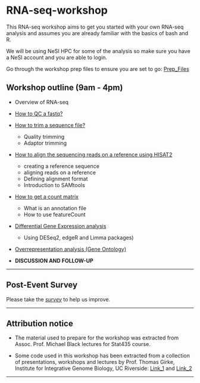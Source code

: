 # RNA-seq-workshop

This RNA-seq workshop aims to get you started with your own RNA-seq analysis and assumes you are already familiar with the basics of bash and R.

We will be using NeSI HPC for some of the analysis so make sure you have a NeSI account and you are able to login.

Go through the workshop prep files to ensure you are set to go: <a href="https://github.com/foreal17/RNA-seq-workshop/blob/master/Prep_Files/README.md">Prep_Files</a>


## Workshop outline (9am - 4pm)

  * Overview of RNA-seq
  * <a href="https://github.com/GenomicsAotearoa/RNA-seq-workshop/tree/master/1.Quality_Assessment">How to QC a fastq?</a>
  * <a href="https://github.com/GenomicsAotearoa/RNA-seq-workshop/tree/master/2.Trimming_And_Filtering">How to trim a sequence file?</a>
    * Quality trimming
    * Adaptor trimming
  * <a href="https://github.com/GenomicsAotearoa/RNA-seq-workshop/tree/master/3.Mapping_And_Count">How to align the sequencing reads on a reference using HISAT2</a> 
    * creating a reference sequence
    * aligning reads on a reference
    * Defining alignment format
    * Introduction to SAMtools
 * <a href="https://github.com/GenomicsAotearoa/RNA-seq-workshop/tree/master/3.Mapping_And_Count">How to get a count matrix</a>
    * What is an annotation file
    * How to use featureCount
  * <a href="https://github.com/GenomicsAotearoa/RNA-seq-workshop/tree/master/4.Differential_Expression">Differential Gene Expression analysis</a> 
     * Using DESeq2, edgeR and Limma packages)
  * <a href="https://github.com/GenomicsAotearoa/RNA-seq-workshop/tree/master/5.Overrepresentation_Analysis">Overrepresentation analysis (Gene Ontology)</a>
  
  * __DISCUSSION AND FOLLOW-UP__
 
--- 

## Post-Event Survey
Please take the <a href="https://www.surveymonkey.com/r/55FDWHB">_survey_</a> to help us improve.

---

  ## Attribution notice
  
- The material used to prepare for the workshop was extracted from Assoc. Prof. Michael Black lectures for Stat435 course.

- Some code used in this workshop has been extracted from a collection of presentations, workshops and lectures by Prof. Thomas Girke, Institute for Integrative Genome Biology, UC Riverside: <a href="http://girke.bioinformatics.ucr.edu/">Link_1</a> and <a href="http://faculty.ucr.edu/~tgirke/HTML_Presentations/Manuals/MCBIOS2015/Rrnaseq/Rrnaseq.pdf">Link_2</a>

---
